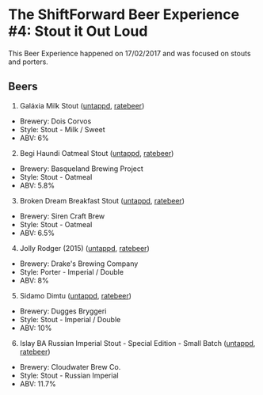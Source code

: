 # The ShiftForward Beer Experience #4: Stout it Out Loud

This Beer Experience happened on 17/02/2017 and was focused on stouts and porters.

## Beers

1. Galáxia Milk Stout ([untappd](https://untappd.com/b/dois-corvos-galaxia-milk-stout/1145069), [ratebeer](https://www.ratebeer.com/beer/dois-corvos-galaxia-milk-stout/455223/))
  - Brewery: Dois Corvos
  - Style: Stout - Milk / Sweet
  - ABV: 6%

2. Begi Haundi Oatmeal Stout ([untappd](https://untappd.com/b/basqueland-brewing-project-begi-haundi-oatmeal-stout/1272400), [ratebeer](https://www.ratebeer.com/beer/basqueland-begi-haundi/410600/))
  - Brewery: Basqueland Brewing Project
  - Style: Stout - Oatmeal
  - ABV: 5.8%

3. Broken Dream Breakfast Stout ([untappd](https://untappd.com/b/siren-craft-brew-broken-dream-breakfast-stout/323318), [ratebeer](https://www.ratebeer.com/beer/siren-broken-dream/204307/))
  - Brewery: Siren Craft Brew
  - Style: Stout - Oatmeal
  - ABV: 6.5%

4. Jolly Rodger (2015) ([untappd](https://untappd.com/b/drake-s-brewing-company-jolly-rodger-2015/1287730), [ratebeer](https://www.ratebeer.com/beer/drakes-jolly-rodger-2015/373996/))
  - Brewery: Drake's Brewing Company
  - Style: Porter - Imperial / Double
  - ABV: 8%

5. Sidamo Dimtu ([untappd](https://untappd.com/b/dugges-bryggeri-sidamo-dimtu/1833916), [ratebeer](https://www.ratebeer.com/beer/dugges--hunter-sons-sidamo-dimtu/466181/))
  - Brewery: Dugges Bryggeri
  - Style: Stout - Imperial / Double
  - ABV: 10%

6. Islay BA Russian Imperial Stout - Special Edition - Small Batch ([untappd](https://untappd.com/b/cloudwater-brew-co-islay-ba-russian-imperial-stout-special-edition-small-batch/1872148), [ratebeer](https://www.ratebeer.com/beer/cloudwater-islay-ba-russian-imperial-stout/474093/))
  - Brewery: Cloudwater Brew Co.
  - Style: Stout - Russian Imperial
  - ABV: 11.7%

